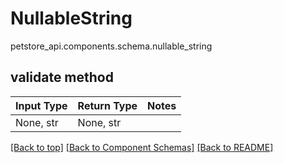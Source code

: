 # NullableString
petstore_api.components.schema.nullable_string

## validate method
Input Type | Return Type | Notes
------------ | ------------- | -------------
None, str | None, str |

[[Back to top]](#top) [[Back to Component Schemas]](../../../README.md#Component-Schemas) [[Back to README]](../../../README.md)
